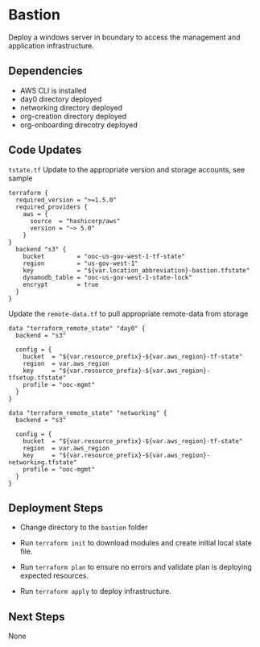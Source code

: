 # Bastion

Deploy a windows server in boundary to access the management and application infrastructure.

## Dependencies

- AWS CLI is installed
- day0 directory deployed
- networking directory deployed
- org-creation directory deployed
- org-onboarding direcotry deployed

## Code Updates

`tstate.tf` Update to the appropriate version and storage accounts, see sample

``` hcl
terraform {
  required_version = ">=1.5.0"
  required_providers {
    aws = {
      source  = "hashicorp/aws"
      version = "~> 5.0"
    }
}
  backend "s3" {
    bucket         = "ooc-us-gov-west-1-tf-state"
    region         = "us-gov-west-1"
    key            = "${var.location_abbreviation}-bastion.tfstate"
    dynamodb_table = "ooc-us-gov-west-1-state-lock"
    encrypt        = true
  }
}
```
Update the `remote-data.tf` to pull appropriate remote-data from storage

``` hcl
data "terraform_remote_state" "day0" {
  backend = "s3"

  config = {
    bucket  = "${var.resource_prefix}-${var.aws_region}-tf-state"
    region  = var.aws_region
    key     = "${var.resource_prefix}-${var.aws_region}-tfsetup.tfstate"
    profile = "ooc-mgmt"
  }
}

data "terraform_remote_state" "networking" {
  backend = "s3"

  config = {
    bucket  = "${var.resource_prefix}-${var.aws_region}-tf-state"
    region  = var.aws_region
    key     = "${var.resource_prefix}-${var.aws_region}-networking.tfstate"
    profile = "ooc-mgmt"
  }
}
```
## Deployment Steps

- Change directory to the `bastion` folder

- Run `terraform init` to download modules and create initial local state file.

- Run `terraform plan` to ensure no errors and validate plan is deploying expected resources.

- Run `terraform apply` to deploy infrastructure.

## Next Steps

None